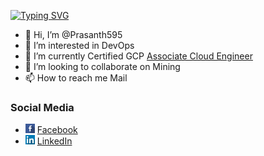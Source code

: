 [![Typing SVG](https://readme-typing-svg.demolab.com?font=Fira+Code&pause=1000&random=false&width=435&lines=Prasanth+Arumugam+-++DevOps+Engineer)](https://git.io/typing-svg)

- 👋 Hi, I’m @Prasanth595
- 👀 I’m interested in DevOps
- 🌱 I’m currently Certified GCP [Associate Cloud Engineer](https://www.credential.net/2d2bc4ba-a8c0-4260-8bea-84fcb5bac777?key=6bbd5151edfa5982507c3a1ad67735e7e6759d22bafe952d054fa67e12994820)
- 💞️ I’m looking to collaborate on Mining
- 📫 How to reach me Mail

<!---
Prasanth595/Prasanth595 is a ✨ special ✨ repository because its `README.md` (this file) appears on your GitHub profile.
You can click the Preview link to take a look at your changes.
--->

### Social Media

* <img src="./images/logo-icons/facebook.jpg" width="15px;"/> [Facebook](https://linktr.ee/prasanth_)
* <img src="./images/logo-icons/linkedin.jpg" width="15px;"/> [LinkedIn](https://www.linkedin.com/in/prasanth-arumugam-54265b180)
